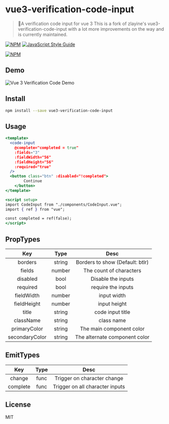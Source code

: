 # vue3-verification-code-input

> 🎉A verification code input for vue 3
> This is a fork of zlayine's vue3-verification-code-input with a lot more improvements on the way and is currently maintained.

[![NPM](https://img.shields.io/npm/v/vue3-verification-code-input.svg)](https://www.npmjs.com/package/vue3-verification-code-input) [![JavaScript Style Guide](https://img.shields.io/badge/code_style-standard-brightgreen.svg)](https://standardjs.com)

[![NPM](https://nodei.co/npm/vue3-verification-code-input.png)](https://nodei.co/npm/vue3-verification-code-input/)

## Demo

![Vue 3 Verification Code Demo](https://github.com/zlayine/vue3-verification-code-input/blob/master/public/demo_image.png?raw=true)

## Install

```bash
npm install --save vue3-verification-code-input
```

## Usage

```jsx
<template>
  <code-input
    @complete="completed = true"
    :fields="3"
    :fieldWidth="56"
    :fieldHeight="56"
    :required="true"
  />
  <button class="btn" :disabled="!completed">
		Continue
	</button>
</template>

<script setup>
import CodeInput from "./components/CodeInput.vue";
import { ref } from "vue";

const completed = ref(false);
</script>
```

## PropTypes

|        Key       |  Type  |              Desc               |
| :--------------: | :----: | :-----------------------------: |
|      borders     | string | Borders to show (Default: btlr) |
|      fields      | number |    The count of characters      |
|     disabled     |  bool  |      Disable the inputs         |
|     required     |  bool  |      require the inputs         |
|    fieldWidth    | number |          input width            |
|    fieldHeight   | number |         input height            |
|       title      | string |       code input title          |
|     className    | string |          class name             |
|   primaryColor   | string |   The main component color      |
|  secondaryColor  | string | The alternate component color   |

## EmitTypes

|   Key    | Type |              Desc               |
| :------: | :--: | :-----------------------------: |
|  change  | func |   Trigger on character change   |
| complete | func | Trigger on all character inputs |

## License

MIT
